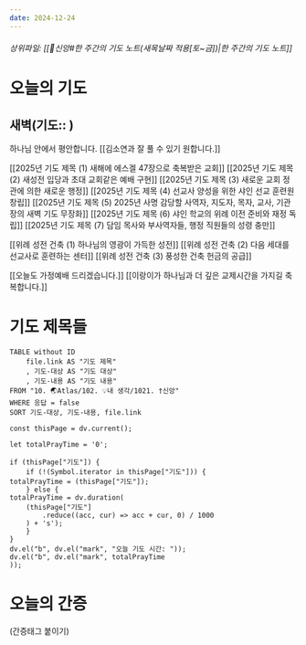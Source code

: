 ```yaml
---
date: 2024-12-24
---
```

###### 상위파일: [[🧭신앙#한 주간의 기도 노트(새목날짜 적용[토~금])|한 주간의 기도 노트]]
# 오늘의 기도
## 새벽(기도:: )
하나님 안에서 평안합니다.
[[김소연과 잘 풀 수 있기 원합니다.]]

[[2025년 기도 제목 (1) 새해에 에스겔 47장으로 축복받은 교회]]
[[2025년 기도 제목 (2) 새성전 입당과 초대 교회같은 예배 구현]]
[[2025년 기도 제목 (3) 새로운 교회 정관에 의한 새로운 행정]]
[[2025년 기도 제목 (4) 선교사 양성을 위한 샤인 선교 훈련원 창립]]
[[2025년 기도 제목 (5) 2025년 사명 감당할 사역자, 지도자, 목자, 교사, 기관장의 새벽 기도 무장화]]
[[2025년 기도 제목 (6) 샤인 학교의 위례 이전 준비와 재정 독립]]
[[2025년 기도 제목 (7) 담임 목사와 부사역자들, 행정 직원들의 성령 충만]]

[[위례 성전 건축 (1) 하나님의 영광이 가득한 성전]]
[[위례 성전 건축 (2) 다음 세대를 선교사로 훈련하는 센터]]
[[위례 성전 건축 (3) 풍성한 건축 헌금의 공급]]

[[오늘도 가정예배 드리겠습니다.]]
[[이랑이가 하나님과 더 깊은 교제시간을 가지길 축복합니다.]]



# 기도 제목들
```dataview
TABLE without ID
	file.link AS "기도 제목"
	, 기도-대상 AS "기도 대상"
	, 기도-내용 AS "기도 내용"
FROM "10. 🌏Atlas/102. 💡내 생각/1021. †신앙"
WHERE 응답 = false
SORT 기도-대상, 기도-내용, file.link
```

```dataviewjs
const thisPage = dv.current();

let totalPrayTime = '0';

if (thisPage["기도"]) {
	if (!(Symbol.iterator in thisPage["기도"])) {
totalPrayTime = (thisPage["기도"]);
	} else {
totalPrayTime = dv.duration(
	(thisPage["기도"]
		.reduce((acc, cur) => acc + cur, 0) / 1000
	) + 's');
	}
}
dv.el("b", dv.el("mark", "오늘 기도 시간: "));
dv.el("b", dv.el("mark", totalPrayTime
));
```




# 오늘의 간증
(간증태그 붙이기)